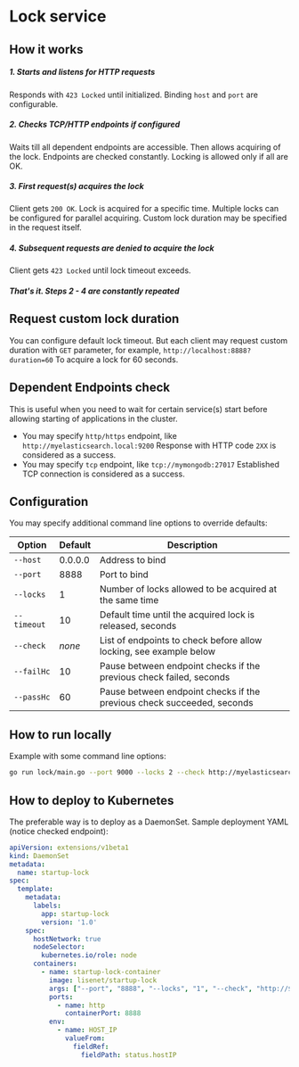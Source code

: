 # Lock service

## How it works

##### 1. Starts and listens for HTTP requests
Responds with `423 Locked` until initialized.
Binding `host` and `port` are configurable.

##### 2. Checks TCP/HTTP endpoints if configured
Waits till all dependent endpoints are accessible. Then allows acquiring of the lock. 
Endpoints are checked constantly. Locking is allowed only if all are OK.

##### 3. First request(s) acquires the lock
Client gets `200 OK`. Lock is acquired for a specific time. Multiple locks can be configured for parallel acquiring.
Custom lock duration may be specified in the request itself.

##### 4. Subsequent requests are denied to acquire the lock
Client gets `423 Locked` until lock timeout exceeds.

##### That's it. Steps 2 - 4 are constantly repeated

## Request custom lock duration
You can configure default lock timeout. But each client may request custom duration with `GET` parameter, for example, 
`http://localhost:8888?duration=60`
To acquire a lock for 60 seconds.

## Dependent Endpoints check
This is useful when you need to wait for certain service(s) start before allowing starting of applications in the cluster.
* You may specify `http/https` endpoint, like `http://myelasticsearch.local:9200`
  Response with HTTP code `2XX` is considered as a success.
* You may specify `tcp` endpoint, like `tcp://mymongodb:27017`
  Established TCP connection is considered as a success.

## Configuration
You may specify additional command line options to override defaults:

| Option      | Default | Description |
| ----------- |---------| ----------- |
| `--host`    | 0.0.0.0 | Address to bind |
| `--port`    | 8888    | Port to bind    |
| `--locks`   | 1       | Number of locks allowed to be acquired at the same time |
| `--timeout` | 10      | Default time until the acquired lock is released, seconds |
| `--check`   | *none*  | List of endpoints to check before allow locking, see example below |
| `--failHc`  | 10      | Pause between endpoint checks if the previous check failed, seconds |
| `--passHc`  | 60      | Pause between endpoint checks if the previous check succeeded, seconds |

## How to run locally
Example with some command line options:
```bash
go run lock/main.go --port 9000 --locks 2 --check http://myelasticsearch:9200 --check tcp://mymongodb:27017
```

## How to deploy to Kubernetes
The preferable way is to deploy as a DaemonSet. Sample deployment YAML (notice checked endpoint):
```yaml
apiVersion: extensions/v1beta1
kind: DaemonSet
metadata:
  name: startup-lock
spec:
  template:
    metadata:
      labels:
        app: startup-lock
        version: '1.0'
    spec:
      hostNetwork: true
      nodeSelector:
        kubernetes.io/role: node
      containers:
        - name: startup-lock-container
          image: lisenet/startup-lock
          args: ["--port", "8888", "--locks", "1", "--check", "http://$(HOST_IP):9999"]
          ports:
            - name: http
              containerPort: 8888
          env:
            - name: HOST_IP
              valueFrom:
                fieldRef:
                  fieldPath: status.hostIP
```
